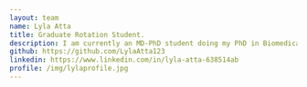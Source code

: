 ```yaml
---
layout: team
name: Lyla Atta
title: Graduate Rotation Student.
description: I am currently an MD-PhD student doing my PhD in Biomedical Engineering. I am interested systems biology and data science and am excited about how  computational and mathematical methods can be used to understand complexity in disease. In my free time, I like to read, paint, and go to art and history museums. 
github: https://github.com/LylaAtta123
linkedin: https://www.linkedin.com/in/lyla-atta-638514ab
profile: /img/lylaprofile.jpg
---
```

